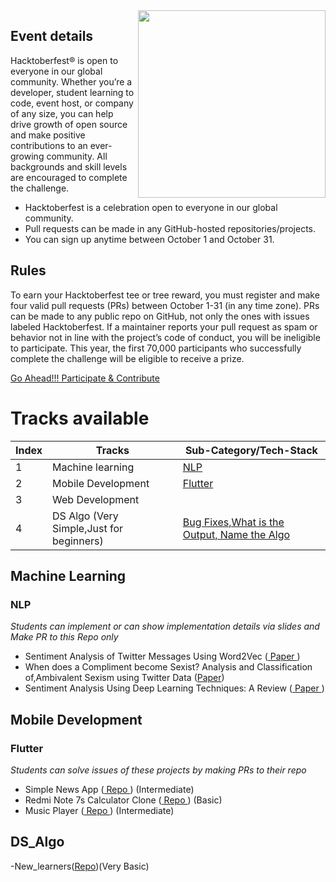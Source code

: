 <img src="https://www.jenkins.io/images/hacktoberfest/2020_badge_small.png" align=right height=300>

## Event details
Hacktoberfest® is open to everyone in our global community. Whether you’re a developer, student learning to code, event host, or company of any size, you can help drive growth of open source and make positive contributions to an ever-growing community. All backgrounds and skill levels are encouraged to complete the challenge.

- Hacktoberfest is a celebration open to everyone in our global community.
- Pull requests can be made in any GitHub-hosted repositories/projects.
- You can sign up anytime between October 1 and October 31.

## Rules
To earn your Hacktoberfest tee or tree reward, you must register and make four valid pull requests (PRs) between October 1-31 (in any time zone). PRs can be made to any public repo on GitHub, not only the ones with issues labeled Hacktoberfest. If a maintainer reports your pull request as spam or behavior not in line with the project’s code of conduct, you will be ineligible to participate. This year, the first 70,000 participants who successfully complete the challenge will be eligible to receive a prize.

<a href="https://hacktoberfest.digitalocean.com"> Go Ahead!!! Participate & Contribute </a>

# Tracks available

| Index | Tracks | Sub-Category/Tech-Stack |
| --- | --- | --- |
| 1 | Machine learning |[NLP](#nlp)|
| 2 | Mobile Development |[Flutter](#flutter)|
| 3 | Web Development| |
| 4 | DS Algo (Very Simple,Just for beginners) | [Bug Fixes,What is the Output, Name the Algo](#ds_algo)|

## Machine Learning
### NLP 
*Students can implement or can show implementation details via slides and Make PR to this Repo only* 

- Sentiment Analysis of Twitter Messages Using Word2Vec (<a href="http://csis.pace.edu/~ctappert/srd2017/2016fallproj/d4t07.pdf"> Paper </a>)
- When does a Compliment become Sexist? Analysis and Classification of,Ambivalent Sexism using Twitter Data (<a href="https://www.aclweb.org/anthology/W17-2902.pdf">Paper</a>)
- Sentiment Analysis Using Deep Learning Techniques: A Review (<a href="https://pdfs.semanticscholar.org/8892/24a64a5bc5f9e965f418a63b6768f7164993.pdf"> Paper </a>)


## Mobile Development
### Flutter 
*Students can solve issues of these projects by making PRs to their repo*

- Simple News App (<a href="https://github.com/ankay212000/News_app_2.0"> Repo </a>) (Intermediate)
- Redmi Note 7s Calculator Clone (<a href="https://github.com/ankay212000/Flutter_based_calculator"> Repo </a>) (Basic)
- Music Player (<a href="https://github.com/iampawan/Flutter-Music-Player"> Repo </a>) (Intermediate)

## DS_Algo
-New_learners(<a href="https://github.com/ankay212000/New_Learners_C-plus_plus_programming">Repo</a>)(Very Basic)
